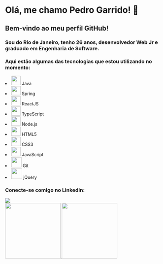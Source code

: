 # Olá, me chamo Pedro Garrido! 👋
## Bem-vindo ao meu perfil GitHub!
### Sou do Rio de Janeiro, tenho 26 anos, desenvolvedor Web Jr e graduado em Engenharia de Software.

### Aqui estão algumas das tecnologias que estou utilizando no momento:

<div>
  <li><img src="https://cdn.jsdelivr.net/gh/devicons/devicon/icons/java/java-original.svg" width="30" height="30"/> Java</li>
  <li><img src="https://cdn.jsdelivr.net/gh/devicons/devicon/icons/spring/spring-original.svg" width="30" height="30"/> Spring</li>
  <li><img src="https://cdn.jsdelivr.net/gh/devicons/devicon/icons/react/react-original.svg" width="30" height="30"/> ReactJS</li>
  <li><img src="https://cdn.jsdelivr.net/gh/devicons/devicon/icons/typescript/typescript-original.svg" width="30" height="30"/> TypeScript</li>
  <li><img src="https://cdn.jsdelivr.net/gh/devicons/devicon/icons/nodejs/nodejs-original.svg" width="30" height="30"/> Node.js</li>
  <li><img src="https://cdn.jsdelivr.net/gh/devicons/devicon/icons/html5/html5-original.svg" width="30" height="30"/> HTML5</li>  
  <li><img src="https://cdn.jsdelivr.net/gh/devicons/devicon/icons/css3/css3-original.svg" width="30" height="30"/> CSS3</li>
  <li><img src="https://cdn.jsdelivr.net/gh/devicons/devicon/icons/javascript/javascript-original.svg" width="30" height="30"/> JavaScript</li>
  <li><img src="https://cdn.jsdelivr.net/gh/devicons/devicon/icons/git/git-original.svg" width="33" height="33"/> Git</li>
  <li><img src="https://cdn.jsdelivr.net/gh/devicons/devicon/icons/jquery/jquery-original-wordmark.svg" width="35" height="35"/> jQuery</li>
</div>

### Conecte-se comigo no LinkedIn:
<div>
  <a href="https://www.linkedin.com/in/pedro-garrido-1a8482205/" target="_blank">
    <img src="https://img.shields.io/badge/-LinkedIn-%230077B5?style=for-the-badge&logo=linkedin&logoColor=white" target="_blank"/>
  </a>
</div>

<div>
  <a href="https://github.com/Garridopedro">
    <img height="180em" src="https://github-readme-stats.vercel.app/api/top-langs/?username=Garridopedro&layout=compact&langs_count=7&theme=dracula"/>
    <img height="180em" src="https://github-readme-stats.vercel.app/api?username=Garridopedro&show_icons=true&theme=dracula&include_all_commits=true&count_private=true"/>
  </a>
</div>

 
<!--
**Garridopedro/Garridopedro** is a ✨ _special_ ✨ repository because its `README.md` (this file) appears on your GitHub profile.

Here are some ideas to get you started:

- 🔭 I’m currently working on ...
- 🌱 I’m currently learning ...
- 👯 I’m looking to collaborate on ...
- 🤔 I’m looking for help with ...
- 💬 Ask me about ...
- 📫 How to reach me: ...
- 😄 Pronouns: ...
- ⚡ Fun fact: ...
-->
